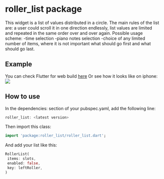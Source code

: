 # roller_list package
This widget is a list of values distributed in a circle. The main rules of the list are: a user could scroll it in one direction endlessly, list values are limited and repeated in the same order over and over again.
Possible usage scheme:
-time selection
-piano notes selection
-choice of any limited number of items, where it is not important what should go first and what should go last.

## Example
You can check Flutter for web build [here](https://opensource.0x.team/roller-list/demo/index.html#/)
Or see how it looks like on iphone:
![](iphone_screen.gif)

## How to use
In the dependencies: section of your pubspec.yaml, add the following line:
```dart
roller_list: <latest version>
```

Then import this class:
```dart
import 'package:roller_list/roller_list.dart';
```

And add your list like this: 
```dart
RollerList(
 items: slots,
 enabled: false,
 key: leftRoller,
)
```
